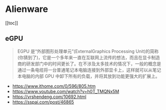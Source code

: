 # Alienware

<!--
 * @Author: rich1e
 * @Date: 2022-08-01 19:56:24
 * @LastEditors: rich1e
 * @LastEditTime: 2022-08-12 21:32:16
-->

[[toc]]

## eGPU

> EGPU 是“外部图形处理单元”(ExternalGraphics Processing Unit)的简称(你猜到了)，它是一个多年来一直在互联网上流传的想法，而且在显卡制造商的研发部门中的时间更长了。在不涉及太多技术的情况下，一般的概念是通过一条电缆将一台普通笔记本电脑连接到外部显卡上，这样就可以从笔记本电脑的内部 GPU 中卸下所有的负载，并将其放到功能更强大的扩展上。

- https://www.ithome.com/0/596/805.htm
- https://www.youtube.com/watch?v=h0T_TMQNx5M
- https://vrshendeng.com/10692.html
- https://sspai.com/post/46865
